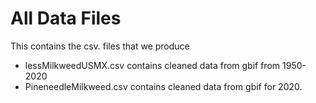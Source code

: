 # All Data Files
This contains the csv. files that we produce
- lessMilkweedUSMX.csv contains cleaned data from gbif from 1950-2020
- PineneedleMilkweed.csv contains cleaned data from gbif for 2020.
